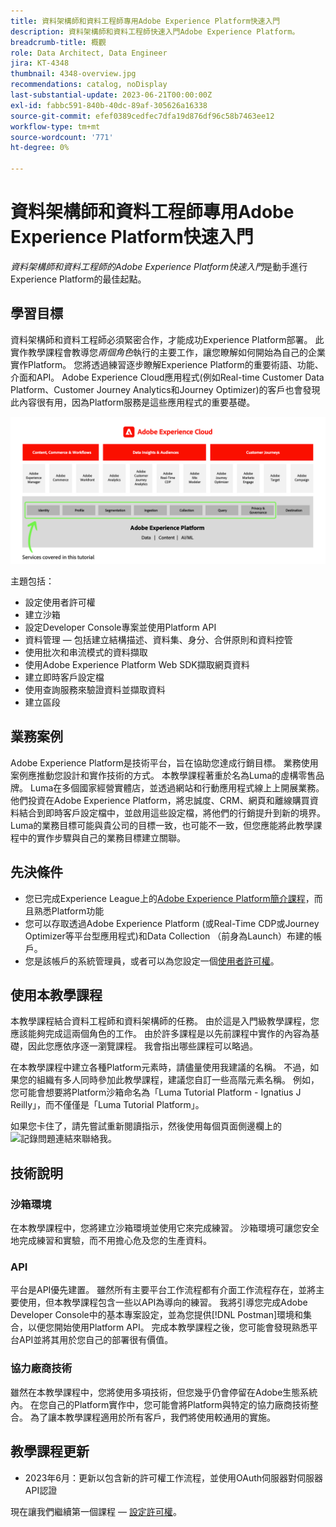 ```yaml
---
title: 資料架構師和資料工程師專用Adobe Experience Platform快速入門
description: 資料架構師和資料工程師快速入門Adobe Experience Platform。
breadcrumb-title: 概觀
role: Data Architect, Data Engineer
jira: KT-4348
thumbnail: 4348-overview.jpg
recommendations: catalog, noDisplay
last-substantial-update: 2023-06-21T00:00:00Z
exl-id: fabbc591-840b-40dc-89af-305626a16338
source-git-commit: efef0389cedfec7dfa19d876df96c58b7463ee12
workflow-type: tm+mt
source-wordcount: '771'
ht-degree: 0%

---
```


# 資料架構師和資料工程師專用Adobe Experience Platform快速入門

<!--5min-->

_資料架構師和資料工程師的Adobe Experience Platform快速入門_&#x200B;是動手進行Experience Platform的最佳起點。


<!--How do we address ETL-->

## 學習目標

資料架構師和資料工程師必須緊密合作，才能成功Experience Platform部署。 此實作教學課程會教導您&#x200B;_兩個角色_&#x200B;執行的主要工作，讓您瞭解如何開始為自己的企業實作Platform。 您將透過練習逐步瞭解Experience Platform的重要術語、功能、介面和API。 Adobe Experience Cloud應用程式(例如Real-time Customer Data Platform、Customer Journey Analytics和Journey Optimizer)的客戶也會發現此內容很有用，因為Platform服務是這些應用程式的重要基礎。

![Adobe Experience Cloud行銷結構重點說明本教學課程中涵蓋的Platform服務 — 身分、設定檔、分段、擷取、查詢和治理](assets/marketecture.png)

主題包括：

* 設定使用者許可權
* 建立沙箱
* 設定Developer Console專案並使用Platform API
* 資料管理 — 包括建立結構描述、資料集、身分、合併原則和資料控管
* 使用批次和串流模式的資料擷取
* 使用Adobe Experience Platform Web SDK擷取網頁資料
* 建立即時客戶設定檔
* 使用查詢服務來驗證資料並擷取資料
* 建立區段

## 業務案例

Adobe Experience Platform是技術平台，旨在協助您達成行銷目標。 業務使用案例應推動您設計和實作技術的方式。 本教學課程著重於名為Luma的虛構零售品牌。 Luma在多個國家經營實體店，並透過網站和行動應用程式線上上開展業務。 他們投資在Adobe Experience Platform，將忠誠度、CRM、網頁和離線購買資料結合到即時客戶設定檔中，並啟用這些設定檔，將他們的行銷提升到新的境界。 Luma的業務目標可能與貴公司的目標一致，也可能不一致，但您應能將此教學課程中的實作步驟與自己的業務目標建立關聯。

## 先決條件

* 您已完成Experience League上的[Adobe Experience Platform簡介課程](https://experienceleague.adobe.com/?recommended=ExperiencePlatform-U-1-2020.1)，而且熟悉Platform功能
* 您可以存取透過Adobe Experience Platform (或Real-Time CDP或Journey Optimizer等平台型應用程式)和Data Collection （前身為Launch）布建的帳戶。
* 您是該帳戶的系統管理員，或者可以為您設定一個[使用者許可權](configure-permissions.md)。

## 使用本教學課程

本教學課程結合資料工程師和資料架構師的任務。 由於這是入門級教學課程，您應該能夠完成這兩個角色的工作。 由於許多課程是以先前課程中實作的內容為基礎，因此您應依序逐一瀏覽課程。 我會指出哪些課程可以略過。

在本教學課程中建立各種Platform元素時，請儘量使用我建議的名稱。 不過，如果您的組織有多人同時參加此教學課程，建議您自訂一些高階元素名稱。 例如，您可能會想要將Platform沙箱命名為「Luma Tutorial Platform - Ignatius J Reilly」，而不僅僅是「Luma Tutorial Platform」。

如果您卡住了，請先嘗試重新閱讀指示，然後使用每個頁面側邊欄上的![記錄問題](https://experienceleague.adobe.com/assets/img/feedback.svg)連結來聯絡我。

## 技術說明

### 沙箱環境

在本教學課程中，您將建立沙箱環境並使用它來完成練習。 沙箱環境可讓您安全地完成練習和實驗，而不用擔心危及您的生產資料。

### API

平台是API優先建置。 雖然所有主要平台工作流程都有介面工作流程存在，並將主要使用，但本教學課程包含一些以API為導向的練習。 我將引導您完成Adobe Developer Console中的基本專案設定，並為您提供[!DNL Postman]環境和集合，以便您開始使用Platform API。 完成本教學課程之後，您可能會發現熟悉平台API並將其用於您自己的部署很有價值。

### 協力廠商技術

雖然在本教學課程中，您將使用多項技術，但您幾乎仍會停留在Adobe生態系統內。 在您自己的Platform實作中，您可能會將Platform與特定的協力廠商技術整合。 為了讓本教學課程適用於所有客戶，我們將使用較通用的實施。

## 教學課程更新

* 2023年6月：更新以包含新的許可權工作流程，並使用OAuth伺服器對伺服器API認證


現在讓我們繼續第一個課程 — [設定許可權](configure-permissions.md)。
